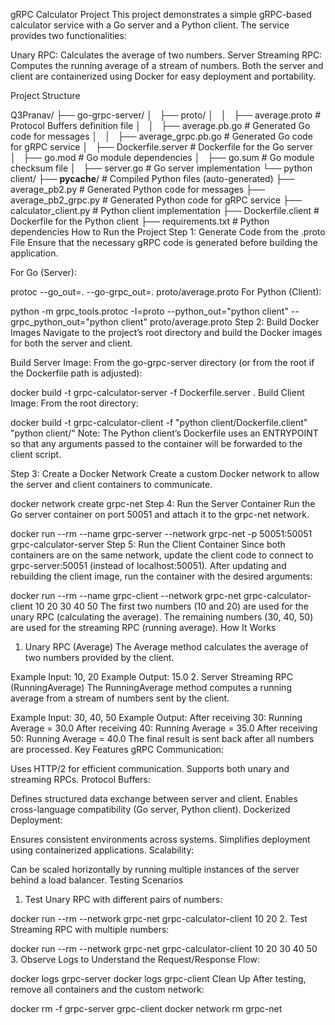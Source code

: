 gRPC Calculator Project
This project demonstrates a simple gRPC-based calculator service with a Go server and a Python client. The service provides two functionalities:

Unary RPC: Calculates the average of two numbers.
Server Streaming RPC: Computes the running average of a stream of numbers.
Both the server and client are containerized using Docker for easy deployment and portability.

Project Structure
 
 
Q3Pranav/
├── go-grpc-server/
│   ├── proto/
│   │   ├── average.proto          # Protocol Buffers definition file
│   │   ├── average.pb.go          # Generated Go code for messages
│   │   ├── average_grpc.pb.go     # Generated Go code for gRPC service
│   ├── Dockerfile.server          # Dockerfile for the Go server
│   ├── go.mod                     # Go module dependencies
│   ├── go.sum                     # Go module checksum file
│   ├── server.go                  # Go server implementation
└── python client/
    ├── __pycache__/               # Compiled Python files (auto-generated)
    ├── average_pb2.py             # Generated Python code for messages
    ├── average_pb2_grpc.py        # Generated Python code for gRPC service
    ├── calculator_client.py       # Python client implementation
    ├── Dockerfile.client          # Dockerfile for the Python client
    ├── requirements.txt           # Python dependencies
How to Run the Project
Step 1: Generate Code from the .proto File
Ensure that the necessary gRPC code is generated before building the application.

For Go (Server):
 
 
protoc --go_out=. --go-grpc_out=. proto/average.proto
For Python (Client):
 
 
python -m grpc_tools.protoc -I=proto --python_out="python client" --grpc_python_out="python client" proto/average.proto
Step 2: Build Docker Images
Navigate to the project’s root directory and build the Docker images for both the server and client.

Build Server Image:
From the go-grpc-server directory (or from the root if the Dockerfile path is adjusted):

 
 
docker build -t grpc-calculator-server -f Dockerfile.server .
Build Client Image:
From the root directory:

 
 
docker build -t grpc-calculator-client -f "python client/Dockerfile.client" "python client/"
Note:
The Python client’s Dockerfile uses an ENTRYPOINT so that any arguments passed to the container will be forwarded to the client script.

Step 3: Create a Docker Network
Create a custom Docker network to allow the server and client containers to communicate.

 
 
docker network create grpc-net
Step 4: Run the Server Container
Run the Go server container on port 50051 and attach it to the grpc-net network.

 
 
docker run --rm --name grpc-server --network grpc-net -p 50051:50051 grpc-calculator-server
Step 5: Run the Client Container
Since both containers are on the same network, update the client code to connect to grpc-server:50051 (instead of localhost:50051). After updating and rebuilding the client image, run the container with the desired arguments:

 
 
docker run --rm --name grpc-client --network grpc-net grpc-calculator-client 10 20 30 40 50
The first two numbers (10 and 20) are used for the unary RPC (calculating the average).
The remaining numbers (30, 40, 50) are used for the streaming RPC (running average).
How It Works
1. Unary RPC (Average)
The Average method calculates the average of two numbers provided by the client.

Example Input: 10, 20
Example Output: 15.0
2. Server Streaming RPC (RunningAverage)
The RunningAverage method computes a running average from a stream of numbers sent by the client.

Example Input: 30, 40, 50
Example Output:
After receiving 30: Running Average = 30.0
After receiving 40: Running Average = 35.0
After receiving 50: Running Average = 40.0
The final result is sent back after all numbers are processed.
Key Features
gRPC Communication:

Uses HTTP/2 for efficient communication.
Supports both unary and streaming RPCs.
Protocol Buffers:

Defines structured data exchange between server and client.
Enables cross-language compatibility (Go server, Python client).
Dockerized Deployment:

Ensures consistent environments across systems.
Simplifies deployment using containerized applications.
Scalability:

Can be scaled horizontally by running multiple instances of the server behind a load balancer.
Testing Scenarios
1. Test Unary RPC with different pairs of numbers:
 
 
docker run --rm --network grpc-net grpc-calculator-client 10 20
2. Test Streaming RPC with multiple numbers:
 
 
docker run --rm --network grpc-net grpc-calculator-client 10 20 30 40 50
3. Observe Logs to Understand the Request/Response Flow:
 
 
docker logs grpc-server
docker logs grpc-client
Clean Up
After testing, remove all containers and the custom network:

 
 
docker rm -f grpc-server grpc-client
docker network rm grpc-net